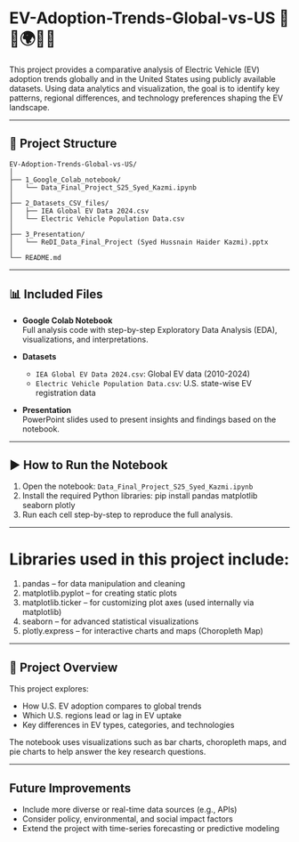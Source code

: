# EV-Adoption-Trends-Global-vs-US 🚗🔌🌍🇺🇸

This project provides a comparative analysis of Electric Vehicle (EV) adoption trends globally and in the United States using publicly available datasets. Using data analytics and visualization, the goal is to identify key patterns, regional differences, and technology preferences shaping the EV landscape.

---

## 📁 Project Structure

```
EV-Adoption-Trends-Global-vs-US/
│
├── 1_Google_Colab_notebook/
│   └── Data_Final_Project_S25_Syed_Kazmi.ipynb
│
├── 2_Datasets_CSV_files/
│   ├── IEA Global EV Data 2024.csv
│   └── Electric Vehicle Population Data.csv
│
├── 3_Presentation/
│   └── ReDI_Data_Final_Project (Syed Hussnain Haider Kazmi).pptx
│
└── README.md
```

---

## 📊 Included Files

- **Google Colab Notebook**  
  Full analysis code with step-by-step Exploratory Data Analysis (EDA), visualizations, and interpretations.

- **Datasets**  
  - `IEA Global EV Data 2024.csv`: Global EV data (2010-2024)
  - `Electric Vehicle Population Data.csv`: U.S. state-wise EV registration data

- **Presentation**  
  PowerPoint slides used to present insights and findings based on the notebook.

---

## ▶️ How to Run the Notebook

1. Open the notebook: `Data_Final_Project_S25_Syed_Kazmi.ipynb`  
2. Install the required Python libraries:
   pip install pandas matplotlib seaborn plotly
3. Run each cell step-by-step to reproduce the full analysis.

---

# Libraries used in this project include:

1. pandas – for data manipulation and cleaning
2. matplotlib.pyplot – for creating static plots
3. matplotlib.ticker – for customizing plot axes (used internally via matplotlib)
4. seaborn – for advanced statistical visualizations
5. plotly.express – for interactive charts and maps (Choropleth Map)

---

## 📌 Project Overview

This project explores:

- How U.S. EV adoption compares to global trends  
- Which U.S. regions lead or lag in EV uptake  
- Key differences in EV types, categories, and technologies  

The notebook uses visualizations such as bar charts, choropleth maps, and pie charts to help answer the key research questions.

---

## Future Improvements

- Include more diverse or real-time data sources (e.g., APIs)  
- Consider policy, environmental, and social impact factors  
- Extend the project with time-series forecasting or predictive modeling